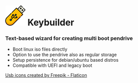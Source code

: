 # <img src="https://github.com/Feasuro/keybuilder/blob/main/resources/pendrive.png" width="64" height="64" /> Keybuilder
### Text-based wizard for creating multi boot pendrive
* Boot linux iso files directly
* Option to use the pendrive also as regular storage
* Setup persistence for debian/ubuntu based distros
* Compatible with UEFI and legacy boot

[Usb icons created by Freepik - Flaticon](https://www.flaticon.com/free-icons/usb)
